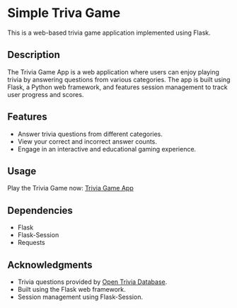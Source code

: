# Simple Triva Game

This is a web-based trivia game application implemented using Flask.

## Description

The Trivia Game App is a web application where users can enjoy playing trivia by answering questions from various categories. The app is built using Flask, a Python web framework, and features session management to track user progress and scores.

## Features

- Answer trivia questions from different categories.
- View your correct and incorrect answer counts.
- Engage in an interactive and educational gaming experience.

## Usage

Play the Trivia Game now: [Trivia Game App](https://trivia.brncd.me/)

## Dependencies

- Flask
- Flask-Session
- Requests


## Acknowledgments

- Trivia questions provided by [Open Trivia Database](https://opentdb.com/).
- Built using the Flask web framework.
- Session management using Flask-Session.
